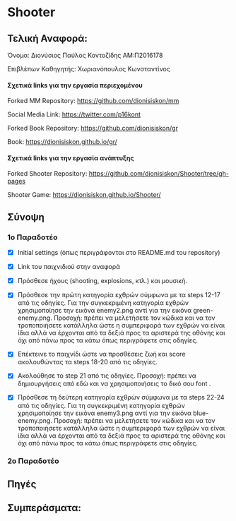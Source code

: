 # Shooter

## Τελική Αναφορά:

Όνομα: Διονύσιος Παύλος Κοντοζίδης ΑΜ:Π2016178

Επιβλέπων Καθηγητής: Χωριανόπουλος Κωνσταντίνος

#### Σχετικά links για την εργασία περιεχομένου

Forked ΜΜ Repository: https://github.com/dionisiskon/mm

Social Media Link: https://twitter.com/p16kont

Forked Book Repository: https://github.com/dionisiskon/gr

Book: https://dionisiskon.github.io/gr/

#### Σχετικά links για την εργασία ανάπτυξης

Forked Shooter Repository: https://github.com/dionisiskon/Shooter/tree/gh-pages

Shooter Game: https://dionisiskon.github.io/Shooter/



## Σύνοψη
### 1o Παραδοτέο
- [x] Initial settings (όπως περιγράφονται στο README.md του repository)

- [x] Link του παιχνιδιού στην αναφορά

- [x] Πρόσθεσε ήχους (shooting, explosions, κτλ.) και μουσική.

- [x] Πρόσθεσε την πρώτη κατηγορία εχθρών σύμφωνα με τα steps 12-17 από τις οδηγίες. Για την συγκεκριμένη κατηγορία εχθρών χρησιμοποίησε την εικόνα enemy2.png αντί για την εικόνα green-enemy.png. Προσοχή: πρέπει να μελετήσετε τον κώδικα και να τον τροποποιήσετε κατάλληλα ώστε η συμπεριφορά των εχθρών να είναι ίδια αλλά να έρχονται από τα δεξιά προς τα αριστερά της οθόνης και όχι από πάνω προς τα κάτω όπως περιγράφετε στις οδηγίες.

- [x] Επέκτεινε το παιχνίδι ώστε να προσθέσεις ζωή και score ακολουθώντας τα steps 18-20 από τις οδηγίες.

- [x] Ακολούθησε το step 21 από τις οδηγίες. Προσοχή: πρέπει να δημιουργήσεις από εδώ και να χρησιμοποιήσεις το δικό σου font .

- [x] Πρόσθεσε τη δεύτερη κατηγορία εχθρών σύμφωνα με τα steps 22-24 από τις οδηγίες. Για τη συγκεκριμένη κατηγορία εχθρών χρησιμοποίησε την εικόνα enemy3.png αντί για την εικόνα blue-enemy.png. Προσοχή: πρέπει να μελετήσετε τον κώδικα και να τον τροποποιήσετε κατάλληλα ώστε η συμπεριφορά των εχθρών να είναι ίδια αλλά να έρχονται από τα δεξιά προς τα αριστερά της οθόνης και όχι από πάνω προς τα κάτω όπως περιγράφετε στις οδηγίες.

### 2o Παραδοτέο

## Πηγές

## Συμπεράσματα:
